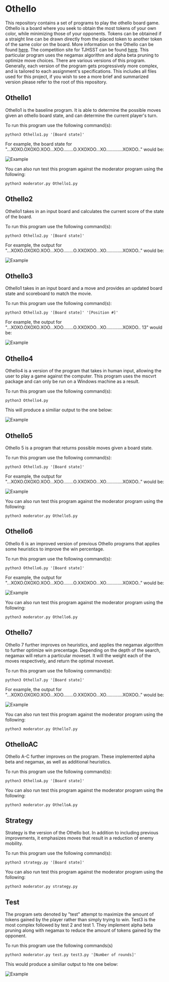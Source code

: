 # Othello

This repository contains a set of programs to play the othello board game.  Othello is a board where you seek to obtain the most tokens of your own color, while minimizing those of your opponents.  Tokens can be obtained if a straight line can be drawn directly from the placed token to another token of the same color on the board.  More information on the Othello can be found [here](https://en.wikipedia.org/wiki/Reversi).  The competition site for TJHSST can be found [here](https://othello.tjhsst.edu/play).  This particular program uses the negamax algorithm and alpha beta pruning to optimize move choices.  There are various versions of this program.  Generally, each version of the program gets progressively more complex, and is tailored to each assignment's specifications.  This includes all files used for this project, if you wish to see a more brief and summarized version please refer to the root of this repository.

## Othello1 

  Othello1 is the baseline program.  It is able to determine the possible moves given an othello board state, and can determine the current player's turn.

  To run this program use the following command(s):

    python3 Othello1.py '[Board state]'

  For example, the board state for "...XOXO.OXOXO.XOO...XOO........O.XXOXOO...XO.............XOXOO.." would be:

  ![Example](https://raw.githubusercontent.com/z-ng/Artificial_Intelligence/main/Othello/Labs/Othello1.png)


  You can also run test this program against the moderator program using the following:
    
    python3 moderator.py Othello1.py

## Othello2 

  Othello1 takes in an input board and calculates the current score of the state of the board.

  To run this program use the following command(s):

    python3 Othello2.py '[Board state]'

  For example, the output for "...XOXO.OXOXO.XOO...XOO........O.XXOXOO...XO.............XOXOO.." would be:

  ![Example](https://raw.githubusercontent.com/z-ng/Artificial_Intelligence/main/Othello/Labs/Othello2.png)

## Othello3 

  Othello1 takes in an input board and a move and provides an updated board state and scoreboard to match the movie.

  To run this program use the following command(s):

    python3 Othello3.py '[Board state]' '[Position #]'

  For example, the output for "...XOXO.OXOXO.XOO...XOO........O.XXOXOO...XO.............XOXOO.. 13" would be:

  ![Example](https://raw.githubusercontent.com/z-ng/Artificial_Intelligence/main/Othello/Labs/Othello3.png)

## Othello4

  Othello4 is a version of the program that takes in human input, allowing the user to play a game against the computer.  This program uses the mscvrt package and can only be run on a Windows machine as a   result.

  To run this program use the following command(s):

    python3 Othello4.py

  This will produce a similiar output to the one below:
    
  ![Example](https://raw.githubusercontent.com/z-ng/Artificial_Intelligence/main/Othello/Labs/player.gif)	

## Othello5
  
  Othello 5 is a program that returns possible moves given a board state.

  To run this program use the following command(s):
  
    python3 Othello5.py '[Board state]'

  For example, the output for "...XOXO.OXOXO.XOO...XOO........O.XXOXOO...XO.............XOXOO.." would be:

  ![Example](https://raw.githubusercontent.com/z-ng/Artificial_Intelligence/main/Othello/Labs/Othello5.png)	

  You can also run test this program against the moderator program using the following:
    
    python3 moderator.py Othello5.py

## Othello6

  Othello 6 is an improved version of previous Othello programs that applies some heuristics to improve the win percentage.

  To run this program use the following command(s):
  
    python3 Othello6.py '[Board state]'

  For example, the output for "...XOXO.OXOXO.XOO...XOO........O.XXOXOO...XO.............XOXOO.." would be:

  ![Example](https://raw.githubusercontent.com/z-ng/Artificial_Intelligence/main/Othello/Labs/Othello6.png)	

  You can also run test this program against the moderator program using the following:
    
    python3 moderator.py Othello6.py

## Othello7

  Othello 7 further improves on heuristics, and applies the negamax algorithm to further optimize win precentage.  Depending on the depth of the search, negamax will return a particular moveset.  It will the weight each of the moves respectively, and return the optimal moveset.

  To run this program use the following command(s):
  
    python3 Othello7.py '[Board state]'

  For example, the output for "...XOXO.OXOXO.XOO...XOO........O.XXOXOO...XO.............XOXOO.." would be:

  ![Example](https://raw.githubusercontent.com/z-ng/Artificial_Intelligence/main/Othello/Labs/Othello7.png)	

  You can also run test this program against the moderator program using the following:
    
    python3 moderator.py Othello7.py

## OthelloAC

  Othello A-C further improves on the program.  These implemented alpha beta and negamax, as well as additional heuristics.

  To run this program use the following command(s):
  
    python3 OthelloA.py '[Board state]'

  You can also run test this program against the moderator program using the following:
    
    python3 moderator.py OthelloA.py

## Strategy

  Strategy is the version of the Othello bot.  In addition to including previous improvements, it emphasizes moves that result in a reduction of enemy mobility.

  To run this program use the following command(s):
  
    python3 strategy.py '[Board state]'

  You can also run test this program against the moderator program using the following:
    
    python3 moderator.py strategy.py

## Test

  The program sets denoted by "test" attempt to maximize the amount of tokens gained by the player rather than simply trying to win.  Test3 is the most complex followed by test 2 and test 1.  They implement alpha beta pruning along with negamax to reduce the amount of tokens gained by the opponent.

  To run this program use the following commands(s)

    python3 moderator.py test.py test3.py '[Number of rounds]'

  This would produce a similiar output to hte one below:
    
  ![Example](https://raw.githubusercontent.com/z-ng/Artificial_Intelligence/main/Othello/Labs/test.gif)	



